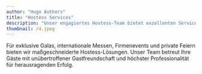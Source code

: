 ```yaml
---
author: "Hugo Authors"
title: "Hostess Services"
description: "Unser engagiertes Hostess-Team bietet exzellenten Service und ein unvergessliches Erlebnis, um Ihr Event perfekt zu machen."
thumbnail: /4.jpeg
---
```


Für exklusive Galas, internationale Messen, Firmenevents und private Feiern bieten wir maßgeschneiderte Hostess-Lösungen. Unser Team betreut Ihre Gäste mit unübertroffener Gastfreundschaft und höchster Professionalität für herausragenden Erfolg.

